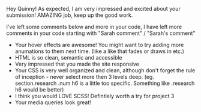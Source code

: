 Hey Quinny!
As expected, I am very impressed and excited about your submission! AMAZING job, keep up the good work.


I've left some comments below and more in your code, I have left more comments in your code starting with "Sarah comment" / "Sarah's comment"

- Your hover effects are awesome! You might want to try adding more anumations to them next time. (like a like that fades or draws in etc.)
- HTML is so clean, semantic and accessible
- Very impressed that you made the site responsive
- Your CSS is very well organized and clean, although don't forget the rule of inception - never select more then 3 levels deep. (eg. section.research .num h6 is a little too specific. Something like .research h6 would be better)
- I think you would LOVE SCSS! Defintiely worth a try for project 3
- Your media queries look great!
